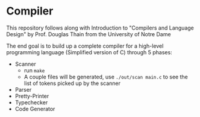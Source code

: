 # Compiler

This repository follows along with Introduction to "Compilers and Language Design" by Prof. Douglas Thain from the University of Notre Dame

The end goal is to build up a complete compiler for a high-level programming language (Simplified version of C) through 5 phases:

* Scanner
  * run `make` 
  * A couple files will be generated, use `./out/scan main.c` to see the list of tokens picked up by the scanner
* Parser
* Pretty-Printer
* Typechecker
* Code Generator
